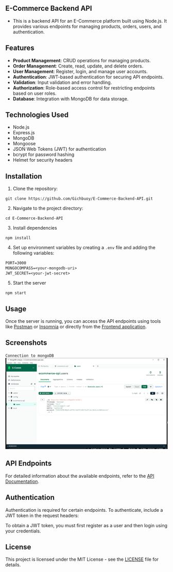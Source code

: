## E-Commerce Backend API

- This is a backend API for an E-Commerce platform built using Node.js. It provides various endpoints for managing products, orders, users, and authentication.


## Features

- **Product Management**: CRUD operations for managing products.
- **Order Management**: Create, read, update, and delete orders.
- **User Management**: Register, login, and manage user accounts.
- **Authentication**: JWT-based authentication for securing API endpoints.
- **Validation**: Input validation and error handling.
- **Authorization**: Role-based access control for restricting endpoints based on user roles.
- **Database**: Integration with MongoDB for data storage.

## Technologies Used

- Node.js
- Express.js
- MongoDB
- Mongoose
- JSON Web Tokens (JWT) for authentication
- bcrypt for password hashing
- Helmet for security headers


## Installation

1. Clone the repository:
```
git clone https://github.com/Gichbuoy/E-Commerce-Backend-API.git
```

2. Navigate to the project directory:
```
cd E-Commerce-Backend-API
```

3. Install dependencies
```
npm install
```


4. Set up environment variables by creating a `.env` file and adding the following variables:

```
PORT=3000
MONGOCOMPASS=<your-mongodb-uri>
JWT_SECRET=<your-jwt-secret>
```

5. Start the server

```
npm start
```



## Usage

Once the server is running, you can access the API endpoints using tools like [Postman](https://learning.postman.com/docs/introduction/overview/) or [Insomnia](https://docs.insomnia.rest/) or directly from the [Frontend application](https://github.com/Gichbuoy/E-commerce-website).


## Screenshots

`Connection to mongoDB`
![Screenshot1](./Screenshots/Screenshot%20(130).png)

## API Endpoints

For detailed information about the available endpoints, refer to the [API Documentation](./API_DOCUMENTATION.md).

## Authentication

Authentication is required for certain endpoints. To authenticate, include a JWT token in the request headers:


To obtain a JWT token, you must first register as a user and then login using your credentials.

## License

This project is licensed under the MIT License - see the [LICENSE](LICENSE) file for details.





